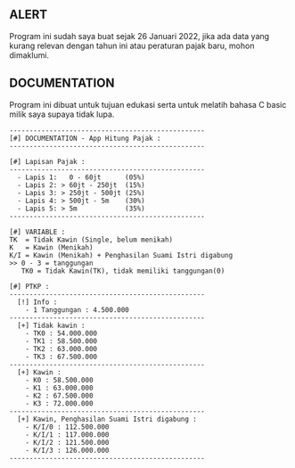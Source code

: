 ## **ALERT**
Program ini sudah saya buat sejak 26 Januari 2022, jika ada data yang kurang relevan dengan tahun ini atau peraturan pajak baru, mohon dimaklumi.

## **DOCUMENTATION**
Program ini dibuat untuk tujuan edukasi serta untuk melatih bahasa C basic milik saya supaya tidak lupa.
```
-------------------------------------------------
[#] DOCUMENTATION - App Hitung Pajak :
-------------------------------------------------

[#] Lapisan Pajak :
-------------------------------------------------
  - Lapis 1:   0 - 60jt      (05%) 
  - Lapis 2: > 60jt - 250jt  (15%)
  - Lapis 3: > 250jt - 500jt (25%)
  - Lapis 4: > 500jt - 5m    (30%)
  - Lapis 5: > 5m            (35%)
-------------------------------------------------

[#] VARIABLE :
TK  = Tidak Kawin (Single, belum menikah)
K   = Kawin (Menikah)
K/I = Kawin (Menikah) + Penghasilan Suami Istri digabung
>> 0 - 3 = tanggungan
   TK0 = Tidak Kawin(TK), tidak memiliki tanggungan(0)

[#] PTKP : 
-------------------------------------------------
  [!] Info :
    - 1 Tanggungan : 4.500.000
-------------------------------------------------
  [+] Tidak kawin :
    - TK0 : 54.000.000
    - TK1 : 58.500.000
    - TK2 : 63.000.000
    - TK3 : 67.500.000
-------------------------------------------------
  [+] Kawin :
    - K0 : 58.500.000
    - K1 : 63.000.000
    - K2 : 67.500.000
    - K3 : 72.000.000
-------------------------------------------------
  [+] Kawin, Penghasilan Suami Istri digabung :
    - K/I/0 : 112.500.000
    - K/I/1 : 117.000.000
    - K/I/2 : 121.500.000
    - K/I/3 : 126.000.000
-------------------------------------------------
```

